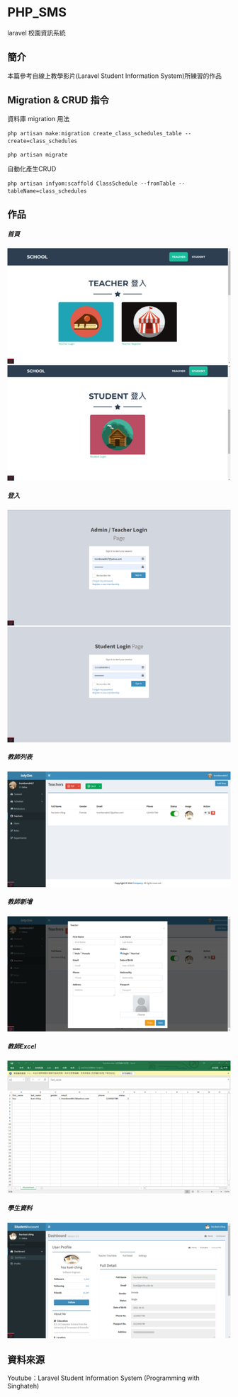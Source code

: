 # PHP_SMS
laravel 校園資訊系統
## 簡介
本篇參考自線上教學影片(Laravel Student Information System)所練習的作品
## Migration & CRUD 指令
資料庫 migration 用法

`php artisan make:migration create_class_schedules_table --create=class_schedules`

`php artisan migrate`

自動化產生CRUD

`php artisan infyom:scaffold ClassSchedule --fromTable --tableName=class_schedules`
## 作品
##### 首頁
![alt](md-img/teacherIndex.png)
![alt](md-img/studentIndex.png)
##### 登入
![alt](md-img/teacherLogin.png)
![alt](md-img/studentLogin.png)
##### 教師列表
![alt](md-img/teacherList.png)
##### 教師新增
![alt](md-img/teacherCreate.png)

##### 教師Excel
![alt](md-img/teacherExcel.png)
##### 學生資料
![alt](md-img/studentDetail.png)
## 資料來源
Youtube：Laravel Student Information System (Programming with Singhateh)

